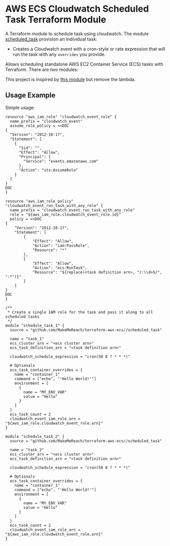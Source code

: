 # AWS ECS Cloudwatch Scheduled Task Terraform Module

A Terraform module to schedule task using cloudwatch.
The module [scheduled_task](./scheduled_task/main.tf) provision an individual
task:
  * Creates a Cloudwatch event with a cron-style or rate expression that will
    run the task with any `overrides` you provide.

Allows scheduling standalone AWS EC2 Container Service (ECS) tasks with
Terraform. There are two modules:

This project is inspired by
[this module](https://github.com/jbrook/ecs-task-scheduler-tf) but remove the
lambda.

## Usage Example

Simple usage:
```
resource "aws_iam_role" "cloudwatch_event_role" {
  name_prefix = "cloudwatch_event"
  assume_role_policy = <<DOC
{
  "Version": "2012-10-17",
  "Statement": [
    {
      "Sid": "",
      "Effect": "Allow",
      "Principal": {
        "Service": "events.amazonaws.com"
      },
      "Action": "sts:AssumeRole"
    }
  ]
}
DOC
}

resource "aws_iam_role_policy" "cloudwatch_event_run_task_with_any_role" {
  name_prefix = "cloudwatch_event_run_task_with_any_role"
  role = "${aws_iam_role.cloudwatch_event_role.id}"
  policy = <<DOC
{
    "Version": "2012-10-17",
    "Statement": [
        {
            "Effect": "Allow",
            "Action": "iam:PassRole",
            "Resource": "*"
        },
        {
            "Effect": "Allow",
            "Action": "ecs:RunTask",
            "Resource": "${replace(<task definition arn>, "/:\\d+$/", ":*")}"
        }
    ]
}
DOC
}

/**
 * Create a single IAM role for the task and pass it along to all scheduled tasks
 */
module "schedule_task_1" {
  source = "github.com/MakeMeReach/terraform-aws-ecs//scheduled_task"

  name = "task_1"
  ecs_cluster_arn = "<ecs cluster arn>"
  ecs_task_definition_arn = "<task definition arn>"

  cloudwatch_schedule_expression = "cron(50 8 ? * * *)"

  # Optionals
  ecs_task_container_overrides = {
    name = "container_1"
    command = ["echo", "'Hello World!'"]
    environment = [
      {
        name = "MY_ENV_VAR"
        value = "Hello"
      }
    ]
  }
  ecs_task_count = 2
  cloudwatch_event_iam_role_arn = "${aws_iam_role.cloudwatch_event_role.arn}"
}

module "schedule_task_2" {
  source = "github.com/MakeMeReach/terraform-aws-ecs//scheduled_task"

  name = "task_2"
  ecs_cluster_arn = "<ecs cluster arn>"
  ecs_task_definition_arn = "<task definition arn>"

  cloudwatch_schedule_expression = "cron(50 8 ? * * *)"

  # Optionals
  ecs_task_container_overrides = {
    name = "container_1"
    command = ["echo", "'Hello World!'"]
    environment = [
      {
        name = "MY_ENV_VAR"
        value = "Hello"
      }
    ]
  }
  ecs_task_count = 2
  cloudwatch_event_iam_role_arn = "${aws_iam_role.cloudwatch_event_role.arn}"
}
```
